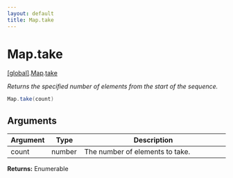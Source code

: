 ```yaml
---
layout: default
title: Map.take
---
```


# Map.take

[\[global\]]({{site.baseurl}}/docs/).[Map]({{site.baseurl}}/docs/Map/).[take]({{site.baseurl}}/docs/Map/take/)

_Returns the specified number of elements from the start of the sequence._

```cs
Map.take(count)
```

## Arguments

<table>
  <col width="15%">
  <col width="15%">
  <thead>
    <tr>
      <th>Argument</th>
      <th>Type</th>
      <th>Description</th>
    </tr>
  </thead>
  <tbody>
    <tr>
      <td>count</td>
      <td>number</td>
      <td>The number of elements to take.</td>
    </tr>
  </tbody>
</table>

**Returns:** Enumerable
